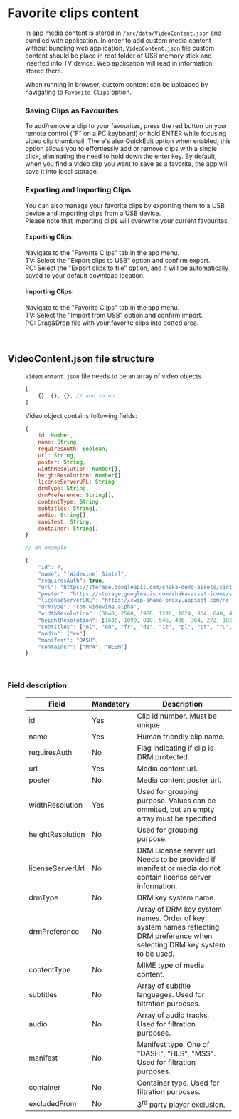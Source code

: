 <dl>

# Favorite clips content
<dd>

In app media content is stored in ```/src/data/VideoContent.json``` and bundled with application. 
In order to add custom media content without bundling web application, ```VideoContent.json``` file custom content should be place in root folder of USB memory stick and inserted into TV device. Web application will read in information stored there.

When running in browser, custom content can be uploaded by navigating to ```Favorite Clips``` option. 

### Saving Clips as Favourites
To add/remove a clip to your favourites, press the red button on your remote control ("F" on a PC keyboard) or hold ENTER while focusing video clip thumbnail.
There's also QuickEdit option when enabled, this option allows you to effortlessly add or remove clips with a single click, eliminating the need to hold down the enter key.
By default, when you find a video clip you want to save as a favorite, the app will save it into local storage. 
  


### Exporting and Importing Clips
You can also manage your favorite clips by exporting them to a USB device and importing clips from a USB device. <br/> Please note that importing clips will overwrite your current favourites.

#### Exporting Clips:
Navigate to the "Favorite Clips" tab in the app menu.
<br/>
TV: Select the "Export clips to USB" option and confirm export.
<br/>
PC: Select the "Export clips to file" option, and it will be automatically saved to your default download location.
  
#### Importing Clips:
Navigate to the "Favorite Clips" tab in the app menu. 
<br/>
TV: Select the "Import from USB" option and confirm import.
<br/>
PC: Drag&Drop file with your favorite clips into dotted area.

  
</dd>
<br>

## VideoContent.json file structure
<dd>

```VideoContent.json``` file needs to be an array of video objects.
```js
[
    {}, {}, {}, // and so on...
]
```

Video object contains following fields:

```js
{
    id: Number,
    name: String,
    requiresAuth: Boolean,
    url: String,
    poster: String,
    widthResolution: Number[],
    heightResolution: Number[],
    licenseServerURL: String
    drmType: String,
    drmPreference: String[],
    contentType: String,
    subtitles: String[],
    audio: String[],
    manifest: String,
    container: String[]
}

// An example

{
    "id": 7,
    "name": "[Widevine] Sintel",
    "requiresAuth": true,
    "url": "https://storage.googleapis.com/shaka-demo-assets/sintel-widevine/dash.mpd",
    "poster": "https://storage.googleapis.com/shaka-asset-icons/sintel.png",
    "licenseServerURL": "https://cwip-shaka-proxy.appspot.com/no_auth",
    "drmType": "com.widevine.alpha",
    "widthResolution": [3840, 2560, 1920, 1280, 1024, 854, 640, 426, 256],
    "heightResolution": [1636, 1090, 818, 546, 436, 364, 272, 182, 110],
    "subtitles": ["nl", "en", "fr", "de", "it", "pl", "pt", "ru", "es", "vi"],
    "audio": ["en"],
    "manifest": "DASH",
    "container": ["MP4", "WEBM"]
}
```
</dd>
<br>

### Field description

<dd>

| Field | Mandatory | Description |
|-------|-----------|-------------|
| id | Yes | Clip id number. Must be unique. |
| name | Yes | Human friendly clip name. |
| requiresAuth | No | Flag indicating if clip is DRM protected. |
| url | Yes | Media content url. |
| poster | No | Media content poster url. |
| widthResolution | Yes | Used for grouping purpose. Values can be ommited, but an empty array must be specified|
| heightResolution | No | Used for grouping purpose. |
| licenseServerUrl | No | DRM License server url. Needs to be provided if manifest or media do not contain license server information. |
| drmType | No | DRM key system name. |
| drmPreference | No | Array of DRM key system names. Order of key system names reflecting DRM preference when selecting DRM key system to be used. |
| contentType | No | MIME type of media content. |
| subtitles | No | Array of subtitle languages. Used for filtration purposes. |
| audio | No | Array of audio tracks. Used for filtration purposes. |
| manifest | No | Manifest type. One of "DASH", "HLS", "MSS". Used for filtration purposes. | 
| container | No | Container type. Used for filtration purposes. |
| excludedFrom | No | 3<sup>rd</sup> party player exclusion. |

</dd>

</dl>